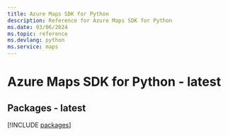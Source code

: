 ```yaml
---
title: Azure Maps SDK for Python
description: Reference for Azure Maps SDK for Python
ms.date: 03/06/2024
ms.topic: reference
ms.devlang: python
ms.service: maps
---
```

# Azure Maps SDK for Python - latest
## Packages - latest
[!INCLUDE [packages](maps-index.md)]